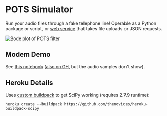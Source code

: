 # POTS Simulator

Run your audio files through a fake telephone line! Operable as a Python
package or script, or [web service][webservice] that takes file uploads or JSON
requests.

![Bode plot of POTS filter][potsbode]

## Modem Demo

See [this notebook][ookdemo] ([also on GH][ookgh], but the audio samples don't
show).

## Heroku Details

Uses [custom buildpack][scipypack] to get SciPy working (requires 2.7.9 runtime):

    heroku create --buildpack https://github.com/thenovices/heroku-buildpack-scipy


[scipypack]: https://github.com/thenovices/heroku-buildpack-scipy
[webservice]: https://simphone.herokuapp.com/
[potsbode]: https://github.com/nicktimko/pots-sim/raw/master/docs/pots-bodeplot.png
[ookdemo]: https://nbviewer.jupyter.org/github/nicktimko/pots-sim/blob/master/OOK_simple_demo.ipynb
[ookgh]: https://github.com/nicktimko/pots-sim/blob/master/OOK_simple_demo.ipynb
